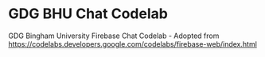 # GDG BHU Chat Codelab
GDG Bingham University Firebase Chat Codelab - Adopted from https://codelabs.developers.google.com/codelabs/firebase-web/index.html
